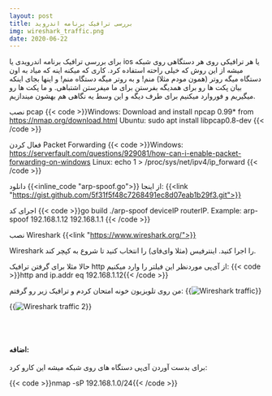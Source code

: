 ```yaml
---
layout: post
title: بررسی ترافیک برنامه اندروید
img: wireshark_traffic.png
date: 2020-06-22
---
```


برای بررسی ترافیک برنامه اندرویدی یا ios یا هر ترافیکی روی هر دستگاهی روی شبکه میشه از این روش که خیلی راحته استفاده کرد.
کاری که میکنه اینه که میاد به اون دستگاه میگه روتر (همون مودم مثلا) منم! و به روتر میگه دستگاه منم! و اینها بجای اینکه بیان پکت ها رو برای همدیگه بفرستن برای ما میفرستن اشتباهی.
و ما پکت ها رو میگیریم و فوروارد میکنیم برای طرف دیگه و این وسط یه نگاهی هم بهشون میندازیم.

نصب pcap
{{< code >}}Windows: Download and install npcap 0.99* from https://nmap.org/download.html
Ubuntu: sudo apt install libpcap0.8-dev
{{< /code >}}

فعال کردن Packet Forwarding
{{< code >}}Windows: https://serverfault.com/questions/929081/how-can-i-enable-packet-forwarding-on-windows
Linux: echo 1 > /proc/sys/net/ipv4/ip_forward
{{< /code >}}

دانلود {{<inline_code "arp-spoof.go">}} از اینجا:
{{<link "https://gist.github.com/5f31f5f48c7268491ec8d07eab1b29f3.git">}}

اجرای کد
{{< code >}}go build
./arp-spoof deviceIP routerIP. Example: arp-spoof 192.168.1.12 192.168.1.1
{{< /code >}}

نصب Wireshark
{{<link "https://www.wireshark.org/">}}

Wireshark را اجرا کنید. اینترفیس (مثلا وای‌فای) را انتخاب کنید تا شروع به کپچر کند.

حالا مثلا برای گرفتن ترافیک http از آی‌پی موردنظر این فیلتر را وارد میکنیم:
{{< code >}}http and ip.addr eq 192.168.1.12{{< /code >}}

من روی تلویزیون خونه امتحان کردم و ترافیک زیر رو گرفتم:
{{<image src="wireshark_traffic.png" alt="Wireshark traffic">}}

{{<image src="wireshark_traffic_2.png" alt="Wireshark traffic 2">}}

<br>
<br>
<h4>اضافه:</h4>

برای بدست آوردن آی‌پی دستگاه های روی شبکه میشه این کارو کرد:

{{< code >}}nmap -sP 192.168.1.0/24{{< /code >}}